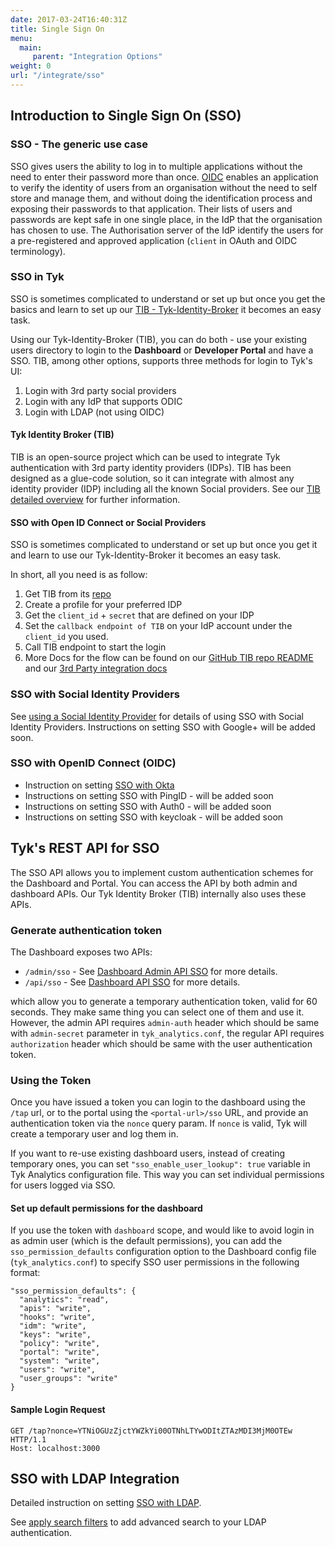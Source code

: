 ```yaml
---
date: 2017-03-24T16:40:31Z
title: Single Sign On
menu:
  main:
     parent: "Integration Options"
weight: 0
url: "/integrate/sso"
---
```



## <a name="intro"></a>Introduction to Single Sign On (SSO)

### SSO - The generic use case
SSO gives users the ability to log in to multiple applications without the need to enter their password more than once.
[OIDC](https://tyk.io/docs/integrate/open-id-connect/) enables an application to verify the identity of users from an organisation without the need to self store and manage them, and without doing the identification process and exposing their passwords to that application. Their lists of users and passwords are kept safe in one single place, in the IdP that the organisation has chosen to use. The Authorisation server of the IdP identify the users for a pre-registered and approved application (`client` in OAuth and OIDC terminology).


### SSO in Tyk
SSO is sometimes complicated to understand or set up but once you get the basics and learn to set up our [TIB - Tyk-Identity-Broker](https://tyk.io/docs/integrate/3rd-party-identity-providers/#a-name-tib-a-tyk-identity-broker-tib-overview) it becomes an easy task.

Using our Tyk-Identity-Broker (TIB), you can do both - use your existing users directory to login to the **Dashboard** or **Developer Portal** and have a SSO. TIB, among other options, supports three methods for login to Tyk's UI:

1. Login with 3rd party social providers
2. Login with any IdP that supports ODIC
3. Login with LDAP (not using OIDC)

#### Tyk Identity Broker (TIB)
TIB is an open-source project which can be used to integrate Tyk authentication with 3rd party identity providers (IDPs). TIB has been designed as a glue-code solution, so it can integrate with almost any identity provider (IDP) including all the known Social providers.
See our [TIB detailed overview](https://tyk.io/docs/integrate/3rd-party-identity-providers/#a-name-tib-a-tyk-identity-broker-tib-overview) for further information.


#### <a name="oidc"></a> SSO with Open ID Connect or Social Providers
SSO is sometimes complicated to understand or set up but once you get it and learn to use our Tyk-Identity-Broker it becomes an easy task.

In short, all you need is as follow:

1. Get TIB from its [repo](https://github.com/TykTechnologies/tyk-identity-broker)
2. Create a profile for your preferred IDP
3. Get the `client_id` + `secret` that are defined on your IDP
4. Set the `callback endpoint of TIB` on your IdP account under the `client_id` you used.
5. Call TIB endpoint to start the login
5. More Docs for the flow can be found on our [GitHub TIB repo README](https://github.com/TykTechnologies/tyk-identity-broker) and our [3rd Party integration docs](https://tyk.io/docs/integrate/3rd-party-identity-providers)


### <a name="identity-providers"></a>SSO with Social Identity Providers
See [using a Social Identity Provider](https://tyk.io/docs/integrate/3rd-party-identity-providers/social-oauth/) for details of using SSO with Social Identity Providers.
Instructions on setting SSO with Google+ will be added soon.

### <a name="openid-connect"></a> SSO with OpenID Connect (OIDC)
- Instruction on setting [SSO with Okta](https://tyk.io/docs/integrate/sso/dashboard-login-okta-tib/)
- Instructions on setting SSO with PingID   - will be added soon
- Instructions on setting SSO with Auth0    - will be added soon
- Instructions on setting SSO with keycloak - will be added soon

## <a name="tyk-dashboard"></a> Tyk's REST API for SSO

The SSO API allows you to implement custom authentication schemes for the Dashboard and Portal. You can access the API by both admin and dashboard APIs.
Our Tyk Identity Broker (TIB) internally also uses these APIs.

### Generate authentication token

The Dashboard exposes two APIs:

- `/admin/sso` - See [Dashboard Admin API SSO](/docs/dashboard-admin-api/sso/) for more details.
- `/api/sso` -  See [Dashboard API SSO](/docs/tyk-dashboard-api/sso/) for more details.

which allow you to generate a temporary authentication token, valid for 60 seconds. They make same thing you can select one of them and use it.
However, the admin API requires `admin-auth` header which should be same with `admin-secret` parameter in `tyk_analytics.conf`, the regular API requires `authorization` header which should be same with the user authentication token.  

### Using the Token

Once you have issued a token you can login to the dashboard using the `/tap` url, or to the portal using the `<portal-url>/sso` URL, and provide an authentication token via the `nonce` query param.
If `nonce` is valid, Tyk will create a temporary user and log them in. 

If you want to re-use existing dashboard users, instead of creating temporary ones, you can set `"sso_enable_user_lookup": true` variable in Tyk Analytics configuration file. This way you can set individual permissions for users logged via SSO.

#### Set up default permissions for the dashboard
If you use the token with `dashboard` scope, and would like to avoid login in as admin user (which is the default permissions), you can add the `sso_permission_defaults` configuration option to the Dashboard config file (`tyk_analytics.conf`) to specify SSO user permissions in the following format:

```
"sso_permission_defaults": {
  "analytics": "read",
  "apis": "write",
  "hooks": "write",
  "idm": "write",
  "keys": "write",
  "policy": "write",
  "portal": "write",
  "system": "write",
  "users": "write",
  "user_groups": "write"
}
```

#### Sample Login Request

```{.copyWrapper}
GET /tap?nonce=YTNiOGUzZjctYWZkYi00OTNhLTYwODItZTAzMDI3MjM0OTEw HTTP/1.1
Host: localhost:3000    
```


## <a name="ldap"></a>SSO with LDAP Integration
Detailed instruction on setting [SSO with LDAP](/docs/integrate/sso/dashboard-login-ldap-tib/).

See [apply search filters](https://tyk.io/docs/integrate/3rd-party-identity-providers/openldap/#a-name-ldap-search-filters-a-using-advanced-ldap-search) to add advanced search to your LDAP authentication.
